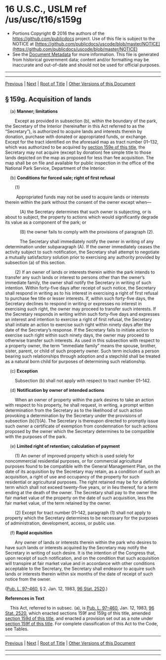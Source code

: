 ---
---

# 16 U.S.C., USLM ref /us/usc/t16/s159g

* Portions Copyright © 2016 the authors of the https://github.com/publicdocs project.
  Use of this file is subject to the NOTICE at [https://github.com/publicdocs/uscode/blob/master/NOTICE](https://github.com/publicdocs/uscode/blob/master/NOTICE)
* See the [Document Metadata](././../../../../..//README.md) for more information.
  This file is generated from historical government data; content and/or formatting may be inaccurate and out-of-date and should not be used for official purposes.

----------
----------

[Previous](./../../../../..//us/usc/t16/ch1/schXVIII/m__us_usc_t16_s159f.md) | [Next](./../../../../..//us/usc/t16/ch1/schXIX/m__us_usc_t16_ch1_schXIX.md) | [Root of Title](./../../../../../) | [Other Versions of this Document](https://publicdocs.github.io/go/links?ns=uslm&ref=%2Fus%2Fusc%2Ft16%2Fs159g)

## § 159g. Acquisition of lands

    (a) __Manner; limitations__ 

        Except as provided in subsection (b), within the boundary of the park, the Secretary of the Interior (hereinafter in this Act referred to as the “Secretary”), is authorized to acquire lands and interests therein by donation, purchase with donated or appropriated funds, or exchange. Except for the tract identified on the aforesaid map as tract number 01–132, which was authorized to be acquired by [section 159e of this title][/us/usc/t16/s159e], the Secretary may not acquire (except by donation) fee simple title to those lands depicted on the map as proposed for less than fee acquisition. The map shall be on file and available for public inspection in the office of the National Park Service, Department of the Interior.

    (b) __Conditions for forced sale; right of first refusal__ 

        (1)

         Appropriated funds may not be used to acquire lands or interests therein within the park without the consent of the owner except when—

            (A) the Secretary determines that such owner is subjecting, or is about to subject, the property to actions which would significantly degrade its value as a component of the park; or

            (B) the owner fails to comply with the provisions of paragraph (2).

            The Secretary shall immediately notify the owner in writing of any determination under subparagraph (A). If the owner immediately ceases the activity subject to such notification, the Secretary shall attempt to negotiate a mutually satisfactory solution prior to exercising any authority provided by subsection (a) of this section.

        (2) If an owner of lands or interests therein within the park intends to transfer any such lands or interest to persons other than the owner’s immediate family, the owner shall notify the Secretary in writing of such intention. Within forty-five days after receipt of such notice, the Secretary shall respond in writing as to his interest in exercising a right of first refusal to purchase fee title or lesser interests. If, within such forty-five days, the Secretary declines to respond in writing or expresses no interest in exercising such right, the owner may proceed to transfer such interests. If the Secretary responds in writing within such forty-five days and expresses an interest and intention to exercise a right of first refusal, the Secretary shall initiate an action to exercise such right within ninety days after the date of the Secretary’s response. If the Secretary fails to initiate action to exercise such right within such ninety days, the owner may proceed to otherwise transfer such interests. As used in this subsection with respect to a property owner, the term “immediate family” means the spouse, brother, sister, parent, or child of such property owner. Such term includes a person bearing such relationships through adoption and a stepchild shall be treated as a natural born child for purposes of determining such relationship.

    (c) __Exception__ 

        Subsection (b) shall not apply with respect to tract number 01–142.

    (d) __Notification by owner of intended actions__ 

        When an owner of property within the park desires to take an action with respect to his property, he shall request, in writing, a prompt written determination from the Secretary as to the likelihood of such action provoking a determination by the Secretary under the provisions of subsection (b)(1)(A). The Secretary is thereupon directed to promptly issue such owner a certificate of exemption from condemnation for such actions proposed by the owner which the Secretary determines to be compatible with the purposes of the park.

    (e) __Limited right of retention; calculation of payment__ 

        (1) An owner of improved property which is used solely for noncommercial residential purposes, or for commercial agricultural purposes found to be compatible with the General Management Plan, on the date of its acquisition by the Secretary may retain, as a condition of such an acquisition, a right of use and occupancy of the property for such residential or agricultural purposes. The right retained may be for a definite term which shall not exceed twenty-five years, or in lieu thereof, for a term ending at the death of the owner. The Secretary shall pay to the owner the fair market value of the property on the date of such acquisition, less the fair market value, of the term retained by the owner.

        (2) Except for tract number 01–142, paragraph (1) shall not apply to property which the Secretary determines to be necessary for the purposes of administration, development, access, or public use.

    (f) __Rapid acquisition__ 

        Any owner of lands or interests therein within the park who desires to have such lands or interests acquired by the Secretary may notify the Secretary in writing of such desire. It is the intention of the Congress that, upon receipt of such notification, and on the condition that such acquisition will transpire at fair market value and in accordance with other conditions acceptable to the Secretary, the Secretary shall endeavor to acquire such lands or interests therein within six months of the date of receipt of such notice from the owner.

([Pub. L. 97–460][/us/pl/97/460], § 2, Jan. 12, 1983, [96 Stat. 2520][/us/stat/96/2520].)

 __References in Text__ 

    This Act, referred to in subsec. (a), is [Pub. L. 97–460][/us/pl/97/460], Jan. 12, 1983, [96 Stat. 2520][/us/stat/96/2520], which enacted sections 159f and 159g of this title, amended [section 159d of this title][/us/usc/t16/s159d], and enacted a provision set out as a note under [section 159f of this title][/us/usc/t16/s159f]. For complete classification of this Act to the Code, see Tables.

----------

[Previous](./../../../../..//us/usc/t16/ch1/schXVIII/m__us_usc_t16_s159f.md) | [Next](./../../../../..//us/usc/t16/ch1/schXIX/m__us_usc_t16_ch1_schXIX.md) | [Root of Title](./../../../../../) | [Other Versions of this Document](https://publicdocs.github.io/go/links?ns=uslm&ref=%2Fus%2Fusc%2Ft16%2Fs159g)

----------
----------

[/us/usc/t16/s159e]: https://publicdocs.github.io/go/links?ns=uslm&ref=%2Fus%2Fusc%2Ft16%2Fs159e
[/us/pl/97/460]: https://publicdocs.github.io/go/links?ns=uslm&ref=%2Fus%2Fpl%2F97%2F460
[/us/stat/96/2520]: https://publicdocs.github.io/go/links?ns=uslm&ref=%2Fus%2Fstat%2F96%2F2520
[/us/pl/97/460]: https://publicdocs.github.io/go/links?ns=uslm&ref=%2Fus%2Fpl%2F97%2F460
[/us/stat/96/2520]: https://publicdocs.github.io/go/links?ns=uslm&ref=%2Fus%2Fstat%2F96%2F2520
[/us/usc/t16/s159d]: https://publicdocs.github.io/go/links?ns=uslm&ref=%2Fus%2Fusc%2Ft16%2Fs159d
[/us/usc/t16/s159f]: https://publicdocs.github.io/go/links?ns=uslm&ref=%2Fus%2Fusc%2Ft16%2Fs159f


